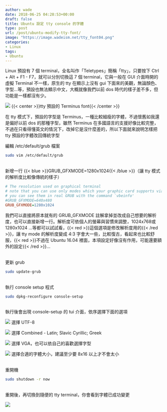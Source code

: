 ```yaml
---
author: wade
date: 2018-06-25 04:28:53+00:00
draft: false
title: Ubuntu 設定 tty console 的字體
type: post
url: /post/ubuntu-modify-tty-font/
image: "https://image.wadeism.net/tty_font04.png"
categories:
- Linux
tags:
- Ubuntu
---
```


Linux 預設有 7 個 terminal，全名叫作「Teletypes」簡稱「tty」，只要按下 Ctrl + Alt + F1 - F7，就可以分別切換這 7 個 terminal，它與一般在 GUI 介面時開的虛擬 Terminal 不一樣，原生的 tty 在顯示上沒有 gui 下面來的美觀，無論顏色、字型…等，預設也無法顯示中文，大概就像我們以前 dos 時代的樣子差不多，但功能是一樣都沒有少。

![](https://image.wadeism.net/tty_font01.png#center)
{{< center >}}tty 預設的 Terminus font{{< /center >}}

在 tty 模式下，預設的字型是 Terminus，一種比較細瘦的字體，不過懷舊如我還是偏好以前 dos 的那種字型，雖然 Terminus 在多國語言的支援好像比較完整，不過在只看得懂英文的情況下，改掉它是沒什麼差的，所以下面就來說明怎樣把 tty 預設的字體改回傳統字型


編輯 /etc/default/grub 檔案
    
```bash
sudo vim /etc/default/grub
```

\
新增一行 {{< blue >}}GRUB_GFXMODE=1280x1024{{< /blue >}}（讓 tty 模式的解析度比較像傳統的樣子）
    
```ini
# The resolution used on graphical terminal
# note that you can use only modes which your graphic card supports via VBE
# you can see them in real GRUB with the command `vbeinfo'
#GRUB_GFXMODE=640x480
GRUB_GFXMODE=1280x1024
```

我們可以直接將原本就有的 GRUB_GFXMODE 註解拿掉並改成自己想要的解析度，也可以直接新增一行。解析度可依個人的螢幕與習慣來調整，1024x768或1280x1024 …等都可以試試看，{{< red >}}這個選項是修改解析度用的{{< /red >}}，讓 tty mode 的解析度變成 4:3 字會大一些，比較復古，看起來也比較舒服，{{< red >}}不過在 Ubuntu 16.04 裡面，本項設定好像沒有作用，可能還要額外的設定{{< /red >}}…

\
更新 grub
    
```bash
sudo update-grub
```

\
執行 console setup 程式
    
```bash
sudo dpkg-reconfigure console-setup
```

\
執行後會出現 console-setup 的 tui 介面，依序選擇下面的選項

![](https://image.wadeism.net/tty_font02.png)
選擇 UTF-8

![](https://image.wadeism.net/tty_font03.png)
選擇 Combined - Latin; Slavic Cyrillic; Greek

![](https://image.wadeism.net/tty_font04.png)
選擇 VGA，也可以依自己的喜歡選擇字型

![](https://image.wadeism.net/tty_font05.png)
選擇合適的字體大小，建議至少要 8x16 以上才不會太小

\
重開機
    
```bash
sudo shutdown -r now
```

\
重開後，再切換到隨便的 tty terminal，你會看到字體已成功變更

![](https://image.wadeism.net/tty_font06.png)
